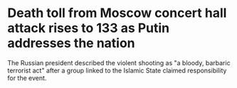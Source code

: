# Death toll from Moscow concert hall attack rises to 133 as Putin addresses the nation

The Russian president described the violent shooting as "a bloody, barbaric terrorist act" after a group linked to the Islamic State claimed responsibility for the event.